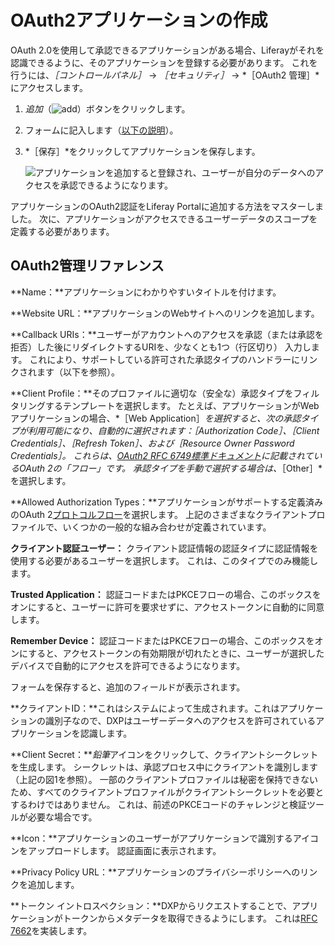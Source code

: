 # OAuth2アプリケーションの作成

OAuth 2.0を使用して承認できるアプリケーションがある場合、Liferayがそれを認識できるように、そのアプリケーションを登録する必要があります。 これを行うには、*［コントロールパネル］* &rarr; *［セキュリティ］* &rarr; *［OAuth2 管理］*にアクセスします。

1. *追加*（![add](../../images/icon-add.png)）ボタンをクリックします。

1. フォームに記入します（[以下の説明](#oauth2-administration-reference)）。

1. *［保存］*をクリックしてアプリケーションを保存します。

    ![アプリケーションを追加すると登録され、ユーザーが自分のデータへのアクセスを承認できるようになります。](./creating-oauth2-applications/images/01.png)

アプリケーションのOAuth2認証をLiferay Portalに追加する方法をマスターしました。 次に、アプリケーションがアクセスできるユーザーデータのスコープを定義する必要があります。

## OAuth2管理リファレンス

**Name：**アプリケーションにわかりやすいタイトルを付けます。

**Website URL：**アプリケーションのWebサイトへのリンクを追加します。

**Callback URIs：**ユーザーがアカウントへのアクセスを承認（または承認を拒否）した後にリダイレクトするURIを、少なくとも1つ（行区切り） 入力します。 これにより、サポートしている許可された承認タイプのハンドラーにリンクされます（以下を参照）。

**Client Profile：**そのプロファイルに適切な（安全な）承認タイプをフィルタリングするテンプレートを選択します。 たとえば、アプリケーションがWebアプリケーションの場合、*［Web Application］*を選択すると、次の承認タイプが利用可能になり、自動的に選択されます：［Authorization Code］、［Client Credentials］、［Refresh Token］、および［Resource Owner Password Credentials］。 これらは、[OAuth2 RFC 6749標準ドキュメント](https://tools.ietf.org/html/rfc6749)に記載されているOAuth 2の「フロー」です。 承認タイプを手動で選択する場合は、*［Other］*を選択します。

**Allowed Authorization Types：**アプリケーションがサポートする定義済みのOAuth 2[プロトコルフロー](https://tools.ietf.org/html/rfc6749#section-1.2)を選択します。 上記のさまざまなクライアントプロファイルで、いくつかの一般的な組み合わせが定義されています。

**クライアント認証ユーザー：** クライアント認証情報の認証タイプに認証情報を使用する必要があるユーザーを選択します。 これは、このタイプでのみ機能します。

**Trusted Application：** 認証コードまたはPKCEフローの場合、このボックスをオンにすると、ユーザーに許可を要求せずに、アクセストークンに自動的に同意します。

**Remember Device：** 認証コードまたはPKCEフローの場合、このボックスをオンにすると、アクセストークンの有効期限が切れたときに、ユーザーが選択したデバイスで自動的にアクセスを許可できるようになります。

フォームを保存すると、追加のフィールドが表示されます。

**クライアントID：**これはシステムによって生成されます。これはアプリケーションの識別子なので、DXPはユーザーデータへのアクセスを許可されているアプリケーションを認識します。

**Client Secret：***鉛筆*アイコンをクリックして、クライアントシークレットを生成します。 シークレットは、承認プロセス中にクライアントを識別します（上記の図1を参照）。 一部のクライアントプロファイルは秘密を保持できないため、すべてのクライアントプロファイルがクライアントシークレットを必要とするわけではありません。 これは、前述のPKCEコードのチャレンジと検証ツールが必要な場合です。

**Icon：**アプリケーションのユーザーがアプリケーションで識別するアイコンをアップロードします。 認証画面に表示されます。

**Privacy Policy URL：**アプリケーションのプライバシーポリシーへのリンクを追加します。

**トークン イントロスペクション：**DXPからリクエストすることで、アプリケーションがトークンからメタデータを取得できるようにします。 これは[RFC 7662](https://tools.ietf.org/html/rfc7662)を実装します。
